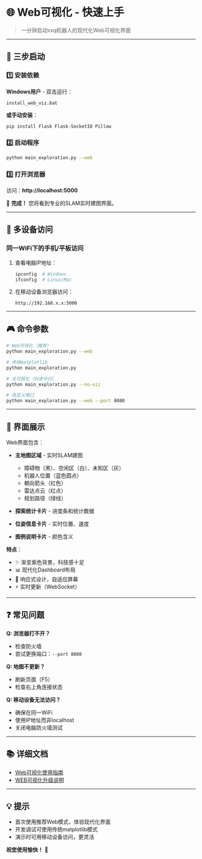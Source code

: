# 🌐 Web可视化 - 快速上手

> 一分钟启动xxq机器人的现代化Web可视化界面

---

## 🚀 三步启动

### 1️⃣ 安装依赖

**Windows用户** - 双击运行：
```
install_web_viz.bat
```

**或手动安装**：
```bash
pip install Flask Flask-SocketIO Pillow
```

### 2️⃣ 启动程序

```bash
python main_exploration.py --web
```

### 3️⃣ 打开浏览器

访问：**http://localhost:5000**

🎉 **完成！** 您将看到专业的SLAM实时建图界面。

---

## 📱 多设备访问

### 同一WiFi下的手机/平板访问

1. 查看电脑IP地址：
   ```bash
   ipconfig  # Windows
   ifconfig  # Linux/Mac
   ```

2. 在移动设备浏览器访问：
   ```
   http://192.168.x.x:5000
   ```

---

## 🎮 命令参数

```bash
# Web可视化（推荐）
python main_exploration.py --web

# 传统matplotlib
python main_exploration.py

# 无可视化（仅命令行）
python main_exploration.py --no-viz

# 自定义端口
python main_exploration.py --web --port 8080
```

---

## 🎨 界面展示

Web界面包含：

- **主地图区域** - 实时SLAM建图
  - 障碍物（黑）、空闲区（白）、未知区（灰）
  - 机器人位置（蓝色圆点）
  - 朝向箭头（红色）
  - 雷达点云（红点）
  - 规划路径（绿线）
  
- **探索统计卡片** - 进度条和统计数据
- **位姿信息卡片** - 实时位置、速度
- **图例说明卡片** - 颜色含义

**特点**：
- ✨ 渐变紫色背景，科技感十足
- 📊 现代化Dashboard布局
- 📱 响应式设计，自适应屏幕
- ⚡ 实时更新（WebSocket）

---

## ❓ 常见问题

**Q: 浏览器打不开？**
- 检查防火墙
- 尝试更换端口：`--port 8080`

**Q: 地图不更新？**
- 刷新页面（F5）
- 检查右上角连接状态

**Q: 移动设备无法访问？**
- 确保在同一WiFi
- 使用IP地址而非localhost
- 关闭电脑防火墙测试

---

## 📚 详细文档

- [Web可视化使用指南](./doc/Web可视化使用指南.md)
- [WEB可视化升级说明](./WEB可视化升级说明.md)

---

## 💡 提示

- 首次使用推荐Web模式，体验现代化界面
- 开发调试可使用传统matplotlib模式
- 演示时可用移动设备访问，更灵活

**祝您使用愉快！** 🎉


